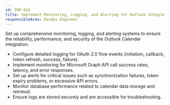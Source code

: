 ```yaml
---
id: IMP-024
title: Implement Monitoring, Logging, and Alerting for Outlook Integration
responsibleArea: DevOps Engineer
---
```

Set up comprehensive monitoring, logging, and alerting systems to ensure the reliability, performance, and security of the Outlook Calendar integration.
*   Configure detailed logging for OAuth 2.0 flow events (initiation, callback, token refresh, success, failure).
*   Implement monitoring for Microsoft Graph API call success rates, latency, and error responses.
*   Set up alerts for critical issues such as synchronization failures, token expiry problems, or excessive API errors.
*   Monitor database performance related to calendar data storage and retrieval.
*   Ensure logs are stored securely and are accessible for troubleshooting.